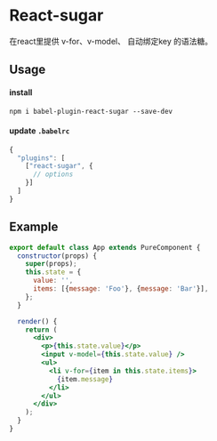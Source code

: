 # React-sugar
在react里提供 v-for、v-model、 自动绑定key 的语法糖。

## Usage

#### install

```
npm i babel-plugin-react-sugar --save-dev
```

#### update `.babelrc`

```js
{
  "plugins": [
    ["react-sugar", {
      // options
    }]
  ]
}
```

## Example

```jsx
export default class App extends PureComponent {
  constructor(props) {
    super(props);
    this.state = {
      value: '',
      items: [{message: 'Foo'}, {message: 'Bar'}],
    };
  }

  render() {
    return (
      <div>
        <p>{this.state.value}</p>
        <input v-model={this.state.value} />
        <ul>
          <li v-for={item in this.state.items}>
            {item.message}
          </li>
        </ul>
      </div>
    );
  }
}
```